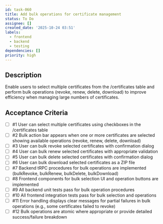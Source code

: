 ```yaml
---
id: task-060
title: Add bulk operations for certificate management
status: To Do
assignee: []
created_date: '2025-10-24 03:51'
labels:
  - frontend
  - backend
  - testing
dependencies: []
priority: high
---
```


## Description

<!-- SECTION:DESCRIPTION:BEGIN -->
Enable users to select multiple certificates from the /certificates table and perform bulk operations (revoke, renew, delete, download) to improve efficiency when managing large numbers of certificates.
<!-- SECTION:DESCRIPTION:END -->

## Acceptance Criteria
<!-- AC:BEGIN -->
- [ ] #1 User can select multiple certificates using checkboxes in the /certificates table
- [ ] #2 Bulk action bar appears when one or more certificates are selected showing available operations (revoke, renew, delete, download)
- [ ] #3 User can bulk revoke selected certificates with confirmation dialog
- [ ] #4 User can bulk renew selected certificates with appropriate validation
- [ ] #5 User can bulk delete selected certificates with confirmation dialog
- [ ] #6 User can bulk download selected certificates as a ZIP file
- [ ] #7 Backend tRPC procedures for bulk operations are implemented (bulkRevoke, bulkRenew, bulkDelete, bulkDownload)
- [ ] #8 Frontend components for bulk selection UI and operation buttons are implemented
- [ ] #9 All backend unit tests pass for bulk operation procedures
- [ ] #10 All frontend integration tests pass for bulk selection and operations
- [ ] #11 Error handling displays clear messages for partial failures in bulk operations (e.g., some certificates failed to revoke)
- [ ] #12 Bulk operations are atomic where appropriate or provide detailed success/failure breakdown
<!-- AC:END -->
